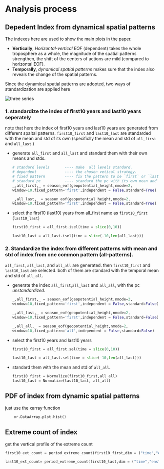 # Analysis process

## Depedent Index from dynamical spatial patterns
The indexes here are used to show the main plots in the paper.
- **Vertically**, *Horizontal-vertical EOF* (dependent) takes the whole troposphere as a whole, the magnitude of the spatial patterns strengthen, the shift of the centers of actions are mild (compared to horizontal EOF).
- **Temporally**, *dynamical spatial patterns* makes sure that the index also reveals the change of the spatial patterns. 

Since the dynamical spatial patterns are adopted, two ways of standardization are applied here 

![three series](plots/first10_last10/standard_ways.png)

### 1. standardize the index of first10 years and last10 years seperately
note that here the index of first10 years and last10 years are generated from different spaital patterns. `first10_first` and `last10_last` are standarded with the mean and std of its own (specificlly the mean and std of `all_first` and `all_last`.)

- generate `all_first` and `all_last` and standard them with their own means and stds. 
    
    ```python
    # standard levels       ---- make  all levels standard.
    # dependent             ---- the chosen vetical strategy.
    # fixed pattern         ---- fix the pattern to be `first` or `last`.
    # standard pc           ---- standard the pc with its own mean and std
    _,all_first,_ = season_eof(geopotential_height,nmode=2,
    window=10,fixed_pattern='first',independent = False,standard=True)

    _,all_last,_ = season_eof(geopotential_height,nmode=2,
    window=10,fixed_pattern='first',independent = False,standard=True)
    ```

- select the first10 (last10) years from all_first name as `first10_first ` (`last10_last`)

    ```python
    first10_first = all_first.isel(time = slice(0,10))

    last10_last = all_last.isel(time = slice(-10,len(all_last)))
    ```


### 2. Standardize the index from different patterns with mean and std of index from one common pattern (all-patterns).
 `all_first`, `all_last`, and `all_all` are generated. then `first10_first` and `last10_last` are selected. both of them are standard with the temporal mean and std of `all_all`.

- generate the index `all_first`,`all_last` and `all_all`, with the pc *unstandardized*.
    ```python
    _,all_first,_ = season_eof(geopotential_height,nmode=2,
    window=10,fixed_pattern='first',independent = False,standard=False)

    _,all_last,_ = season_eof(geopotential_height,nmode=2,
    window=10,fixed_pattern='first',independent = False,standard=False)

    _,all_all,_ = season_eof(geopotential_height,nmode=2,
    window=10,fixed_pattern='all',independent = False,standard=False)    
    ```

- select the first10 years and last10 years
    ```python
    first10_first = all_first.sel(time = slice(0,10))

    last10_last = all_last.sel(time = slice(-10,len(all_last)))
    ```

- standard them with the mean and std of `all_all`.
    ```python
    first10_first = Normalize(first10_first,all_all)
    last10_last = Normalize(last10_last, all_all)
    ```


## PDF of index from dynamic spatial patterns
just use the xarray function
```python
    xr.DataArray.plot.hist()
```

## Extreme count of index
get the vertical profile of the extreme count
```python
first10_ext_count = period_extreme_count(first10_first,dim = ("time","ens"),threshold = 2, standard = False)

last10_ext_count= period_extreme_count(first10_last,dim = ("time","ens"),threshold = 2, standard = False)
```
